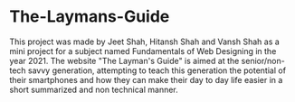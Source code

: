 # The-Laymans-Guide
This project was made by Jeet Shah, Hitansh Shah and Vansh Shah as a mini project for a subject named Fundamentals of Web Designing in the year 2021. The website "The Layman's Guide" is aimed at the senior/non-tech savvy generation, attempting to teach this generation the potential of their smartphones and how they can make their day to day life easier in a short summarized and non technical manner.
